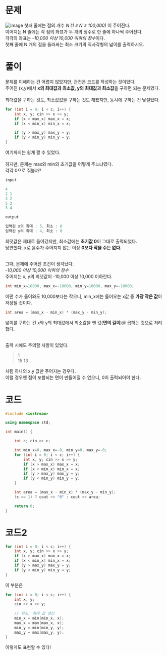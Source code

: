# 문제
![image](https://github.com/woori-zip/Baekjoon/assets/148678248/2390ee30-bf30-489f-a0e5-9be163195f60)
첫째 줄에는 점의 개수 *N (1 ≤ N ≤ 100,000)* 이 주어진다. <br>
이어지는 N 줄에는 각 점의 좌표가 두 개의 정수로 한 줄에 하나씩 주어진다. <br>
각각의 좌표는 *-10,000 이상 10,000 이하의 정수*이다.  <br>
첫째 줄에 N 개의 점을 둘러싸는 최소 크기의 직사각형의 넓이를 출력하시오.
# 풀이
문제를 이해하는 건 어렵지 않았지만, 관건은 코드를 작성하는 것이었다.<br>
주어진 (x,y)에서 **x의 최대값과 최소값, y의 최대값과 최소값**을 구하면 되는 문제였다.<br><br>
최대값을 구하는 것도, 최소값값을 구하는 것도 해봤지만, 동시에 구하는 건 낯설었다.
```cpp
for (int i = 0; i < c; i++) {
    int x, y; cin >> x >> y;
    if (x > max_x) max_x = x; 
    if (x < min_x) min_x = x;

    if (y > max_y) max_y = y;
    if (y < min_y) min_y = y;
}
```
여기까지는 쉽게 짤 수 있었다.<br><br>
하지만, 문제는 max와 min의 초기값을 어떻게 주느냐였다.<br>
각각 0으로 줘볼까?
```cpp
input

4
2 1
3 2
5 2
3 4

output

입력된 x의 최대 : 5, 최소 : 0
입력된 y의 최대 : 4, 최소 : 0
```
최댓값은 제대로 들어갔지만, 최소값에는 **초기값 0**이 그대로 출력되었다. <br>
당연했다. x로 음수가 주어지지 않는 이상 **0보다 작을 수는 없다.**<br><br>

그때, 문제에 주어진 조건이 생각났다.<br>
*-10,000 이상 10,000 이하의 정수*<br>
주어지는 x, y의 최댓값이 -10,000 이상 10,000 이하란다.<br>
```cpp
int min_x=10000, max_x=-10000, min_y=10000, max_y=-10000;
```
어떤 수가 들어와도 10,000보다는 작으니, min_x에는 들어오는 x값 중 **가장 작은 값**이 저장될 것이다.
```cpp
int area = (max_x - min_x) * (max_y - min_y);
```
넓이를 구하는 건 x와 y의 최대값에서 최소값을 뺀 값(**면의 길이**)을 곱하는 것으로 처리했다.<br><br>

출력 시에도 주의할 사항이 있었다.
> 1<br>
15 13

처럼 하나의 x,y 값만 주어지는 경우다.<br>
이럴 경우엔 점이 포함되는 면이 만들어질 수 없으니, 0이 출력되어야 한다.
# 코드
```cpp
#include <iostream>

using namespace std;

int main() {

    int c; cin >> c; 

    int min_x=0, max_x=-0, min_y=0, max_y=-0;
    for (int i = 0; i < c; i++) {
        int x, y; cin >> x >> y;
        if (x > max_x) max_x = x;
        if (x < min_x) min_x = x;
        if (y > max_y) max_y = y;
        if (y < min_y) min_y = y;
    }

    int area = (max_x - min_x) * (max_y - min_y);
    (c == 1) ? cout << "0" : cout << area;

    return 0;
}
```
# 코드2
```cpp
for (int i = 0; i < c; i++) {
    int x, y; cin >> x >> y;
    if (x > max_x) max_x = x;
    if (x < min_x) min_x = x;
    if (y > max_y) max_y = y;
    if (y < min_y) min_y = y;
}
```
이 부분은 
```cpp
for (int i = 0; i < c; i++) {
    int x, y; 
    cin >> x >> y;
    
    // 최소, 최대 값 갱신
    min_x = min(min_x, x);
    max_x = max(max_x, x);
    min_y = min(min_y, y);
    max_y = max(max_y, y);
}
```
이렇게도 표현할 수 있다!
